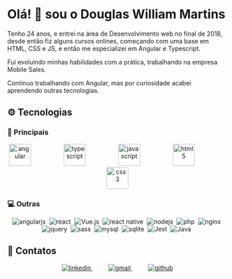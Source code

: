 # Olá! 👋 sou o Douglas William Martins

Tenho 24 anos, e entrei na área de Desenvolvimento web no final de 2018, desde então fiz alguns cursos onlines, começando com uma base em HTML, CSS e JS, e então me especializei em Angular e Typescript.

Fui evoluindo minhas habilidades com a prática, trabalhando na empresa Mobile Sales.

Continuo trabalhando com Angular, mas por curiosidade acabei aprendendo outras tecnologias.

## ⚙️ Tecnologias

### 🚀 Principais

<div align="center">
    <img src="https://cdn.jsdelivr.net/gh/devicons/devicon/icons/angularjs/angularjs-plain.svg" alt="angular" width="50"/>
    &nbsp;&nbsp;&nbsp;&nbsp;&nbsp;&nbsp;&nbsp;&nbsp;&nbsp;&nbsp;&nbsp;&nbsp;&nbsp;&nbsp;&nbsp;&nbsp;&nbsp;
    <img src="https://cdn.jsdelivr.net/gh/devicons/devicon/icons/typescript/typescript-original.svg" alt="typescript" width="50"/>
    &nbsp;&nbsp;&nbsp;&nbsp;&nbsp;&nbsp;&nbsp;&nbsp;&nbsp;&nbsp;&nbsp;&nbsp;&nbsp;&nbsp;&nbsp;&nbsp;&nbsp;
    <img src="https://cdn.jsdelivr.net/gh/devicons/devicon/icons/javascript/javascript-original.svg" alt="javascript" width="50"/>
    &nbsp;&nbsp;&nbsp;&nbsp;&nbsp;&nbsp;&nbsp;&nbsp;&nbsp;&nbsp;&nbsp;&nbsp;&nbsp;&nbsp;&nbsp;&nbsp;&nbsp;
    <img src="https://cdn.jsdelivr.net/gh/devicons/devicon/icons/html5/html5-original.svg" alt="html5" width="50"/>
    &nbsp;&nbsp;&nbsp;&nbsp;&nbsp;&nbsp;&nbsp;&nbsp;&nbsp;&nbsp;&nbsp;&nbsp;&nbsp;&nbsp;&nbsp;&nbsp;&nbsp;
    <img src="https://cdn.jsdelivr.net/gh/devicons/devicon/icons/css3/css3-original.svg" alt="css3" width="50"/>
</div>

### 💻 Outras

<div align="center">

![angularjs](https://img.shields.io/badge/angular.js%20-%23E23237.svg?&style=for-the-badge&logo=angularjs&logoColor=white)&nbsp;
![react](https://img.shields.io/badge/react%20-%2320232a.svg?&style=for-the-badge&logo=react&logoColor=%2361DAFB)&nbsp;
![Vue.js](https://img.shields.io/badge/Vue.js-35495E?style=for-the-badge&logo=vuedotjs&logoColor=4FC08D)&nbsp;
![react native](https://img.shields.io/badge/react_native%20-%2320232a.svg?&style=for-the-badge&logo=react&logoColor=%2361DAFB)&nbsp;
![nodejs](https://img.shields.io/badge/node.js%20-%2343853D.svg?&style=for-the-badge&logo=nodedotjs&logoColor=white)&nbsp;
![php](https://img.shields.io/badge/php-%23777BB4.svg?&style=for-the-badge&logo=php&logoColor=white)&nbsp;
![nginx](https://img.shields.io/badge/nginx%20-%23009639.svg?&style=for-the-badge&logo=nginx&logoColor=white)&nbsp;
![jquery](https://img.shields.io/badge/jquery%20-%230769AD.svg?&style=for-the-badge&logo=jquery&logoColor=white)&nbsp;
![sass](https://img.shields.io/badge/sass%20-%23CC6699.svg?&style=for-the-badge&logo=sass&logoColor=white)&nbsp;
![mysql](https://img.shields.io/badge/mysql-%2300f.svg?&style=for-the-badge&logo=mysql&logoColor=white)&nbsp;
![sqlite](https://img.shields.io/badge/sqlite-%2307405e.svg?&style=for-the-badge&logo=sqlite&logoColor=white)&nbsp;
![Jest](https://img.shields.io/badge/jest%20-%232DC212?style=for-the-badge&logo=Jest&logoColor=white)&nbsp;
![Java](https://img.shields.io/badge/Java-ED8B00?style=for-the-badge&logo=java&logoColor=white)&nbsp;
</div>

## 📱 Contatos

<div align="center">
    <a href="https://www.linkedin.com/in/douglas-martins-021957192/">
        <img src="https://img.shields.io/badge/LinkedIn-0077B5?style=for-the-badge&logo=linkedin&logoColor=white" alt="linkedin"/>
    </a>
    &nbsp;&nbsp;&nbsp;&nbsp;&nbsp;&nbsp;&nbsp;&nbsp;
    <a href="mailto:douglaswmartins1997@gmail.com">
        <img src="https://img.shields.io/badge/Gmail-D14836?style=for-the-badge&logo=gmail&logoColor=white" alt="gmail"/>
    </a>
    &nbsp;&nbsp;&nbsp;&nbsp;&nbsp;&nbsp;&nbsp;&nbsp;
    <a href="https://github.com/douglaswmartins">
        <img src="https://img.shields.io/badge/GitHub-100000?style=for-the-badge&logo=github&logoColor=white" alt="github"/>
    </a>
</div>
